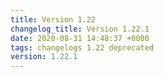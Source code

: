```yaml
---
title: Version 1.22
changelog_title: Version 1.22.1
date: 2020-08-31 14:48:37 +0000
tags: changelogs 1.22 deprecated
version: 1.22.1
---
```

<script src="https://gist.github.com/spinnaker-release/e457272b5aac37a5c6512b80b0c53d5f.js?file=1.22.1.md"></script>
<script src="https://gist.github.com/spinnaker-release/e457272b5aac37a5c6512b80b0c53d5f.js?file=1.22.0.md"></script>
